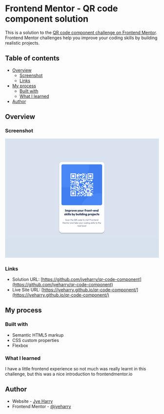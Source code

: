 # Frontend Mentor - QR code component solution

This is a solution to the [QR code component challenge on Frontend Mentor](https://www.frontendmentor.io/challenges/qr-code-component-iux_sIO_H). Frontend Mentor challenges help you improve your coding skills by building realistic projects. 

## Table of contents

- [Overview](#overview)
  - [Screenshot](#screenshot)
  - [Links](#links)
- [My process](#my-process)
  - [Built with](#built-with)
  - [What I learned](#what-i-learned)
- [Author](#author)

## Overview

### Screenshot

![](./screenshot.png)

### Links

- Solution URL: [https://github.com/jyeharry/qr-code-component](https://github.com/jyeharry/qr-code-component)
- Live Site URL: [https://jyeharry.github.io/qr-code-component/](https://jyeharry.github.io/qr-code-component/)

## My process

### Built with

- Semantic HTML5 markup
- CSS custom properties
- Flexbox

### What I learned

I have a little frontend experience so not much was really learnt in this challenge, but this was a nice introduction to frontendmentor.io

## Author

- Website - [Jye Harry](https://jyeharry.github.io/)
- Frontend Mentor - [@jyeharry](https://www.frontendmentor.io/profile/jyeharry)

